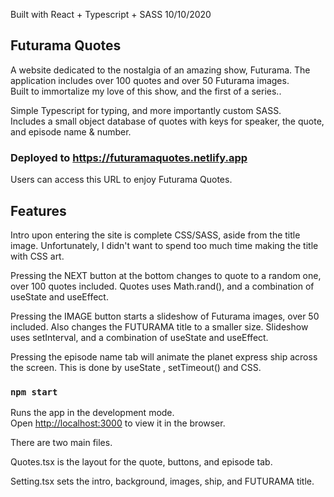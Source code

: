 Built with React + Typescript + SASS
10/10/2020

## Futurama Quotes

A website dedicated to the nostalgia of an amazing show, Futurama. The application includes over 100 quotes and over 50 Futurama images.  
Built to immortalize my love of this show, and the first of a series..  

Simple Typescript for typing, and more importantly custom SASS.  
Includes a small object database of quotes with keys for speaker, the quote, and episode name & number.  

### Deployed to https://futuramaquotes.netlify.app

Users can access this URL to enjoy Futurama Quotes.  

## Features  

Intro upon entering the site is complete CSS/SASS, aside from the title image. Unfortunately, I didn't want to spend too much time making the title with CSS art.

Pressing the NEXT button at the bottom changes to quote to a random one, over 100 quotes included. Quotes uses Math.rand(), and a combination of useState and useEffect.  
  
Pressing the IMAGE button starts a slideshow of Futurama images, over 50 included. Also changes the FUTURAMA title to a smaller size. Slideshow uses setInterval, and a combination of useState and useEffect.   

Pressing the episode name tab will animate the planet express ship across the screen. This is done by useState , setTimeout() and CSS.  
  
### `npm start`

Runs the app in the development mode.<br />
Open [http://localhost:3000](http://localhost:3000) to view it in the browser.  

There are two main files. 

Quotes.tsx is the layout for the quote, buttons, and episode tab.

Setting.tsx sets the intro, background, images, ship, and FUTURAMA title.
